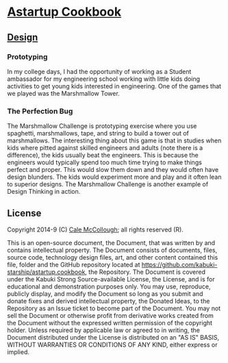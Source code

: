 # [Astartup Cookbook](../readme.md)

## [Design](./readme.md)

### Prototyping

In my college days, I had the opportunity of working as a Student ambassador for my engineering school working with little kids doing activities to get young kids interested in engineering. One of the games that we played was the Marshmallow Tower.

### The Perfection Bug

The Marshmallow Challenge is prototyping exercise where you use spaghetti, marshmallows, tape, and string to build a tower out of marshmallows. The interesting thing about this game is that in studies when kids where pitted against skilled engineers and adults (note there is a difference), the kids usually beat the engineers. This is because the engineers would typically spend too much time trying to make things perfect and proper. This would slow them down and they would often have design blunders. The kids would experiment more and play and it often lean to superior designs. The Marshmallow Challenge is another example of Design Thinking in action.

## License

Copyright 2014-9 (C) [Cale McCollough](https://calemccollough.github.io); all rights reserved (R).

This is an open-source document, the Document, that was written by and contains intellectual property. The Document consists of documents, files, source code, technology design files, art, and other content contained this file, folder and the GitHub repository located at <https://github.com/kabuki-starship/astartup.cookbook>, the Repository. The Document is covered under the Kabuki Strong Source-available License, the License, and is for educational and demonstration purposes only. You may use, reproduce, publicly display, and modify the Document so long as you submit and donate fixes and derived intellectual property, the Donated Ideas, to the Repository as an Issue ticket to become part of the Document. You may not sell the Document or otherwise profit from derivative works created from the Document without the expressed written permission of the copyright holder. Unless required by applicable law or agreed to in writing, the Document distributed under the License is distributed on an "AS IS" BASIS, WITHOUT WARRANTIES OR CONDITIONS OF ANY KIND, either express or implied.
